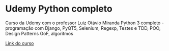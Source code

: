 # Udemy Python completo
Curso da Udemy com o professor Luiz Otávio Miranda
Python 3 completo - programação com Django, PyQT5, Selenium, Regexp, Testes e TDD, POO, Design Patterns GoF, algoritmos <br>

[Link do curso](https://www.udemy.com/course/python-3-do-zero-ao-avancado/)
